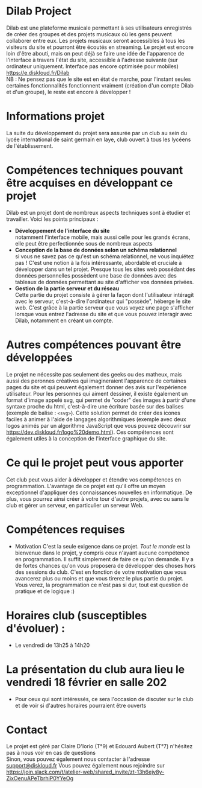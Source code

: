 # Dilab Project
Dilab est une plateforme musicale permettant à ses utilisateurs enregistrés de créer des groupes et des projets musicaux où les gens peuvent collaborer entre eux. Les projets musicaux seront accessibles à tous les visiteurs du site et pourront être écoutés en streaming. Le projet est encore loin d'être abouti, mais on peut déjà se faire une idée de l'apparence de l'interface à travers l'état du site, accessible à l'adresse suivante (sur ordinateur uniquement. Interface pas encore optimisée pour mobiles) \
https://e.diskloud.fr/Dilab \
NB : Ne pensez pas que le site est en état de marche, pour l'instant seules certaines fonctionnalités fonctionnent vraiment (création d'un compte Dilab et d'un groupe), le reste est encore à développer !
# Informations projet
La suite du développement du projet sera assurée par un club au sein du lycée international de saint germain en laye, club ouvert à tous les lycéens de l'établissement.
# Compétences techniques pouvant être acquises en développant ce projet
Dilab est un projet dont de nombreux aspects techniques sont à étudier et travailler. Voici les points principaux :
+ __Développement de l'interface du site__\
notamment l'interface mobile, mais aussi celle pour les grands écrans, elle peut être perfectionnée sous de nombreux aspects 
+ __Conception de la base de données selon un schéma relationnel__\
si vous ne savez pas ce qu'est un schéma relationnel, ne vous inquiétez pas ! C'est une notion à la fois intéressante, abordable et cruciale à développer dans un tel projet. Presque tous les sites web possédant des données personnelles possèdent une base de données avec des tableaux de données permettant au site d'afficher vos données privées. 
+ __Gestion de la partie serveur et du réseau__\
Cette partie du projet consiste à gérer la façon dont l'utilisateur intéragit avec le serveur, c'est-à-dire l'ordinateur qui "possède", héberge le site web. C'est grâce à la partie serveur que vous voyez une page s'afficher lorsque vous entrez l'adresse du site et que vous pouvez interagir avec Dilab, notamment en créant un compte.
# Autres compétences pouvant être développées
Le projet ne nécessite pas seulement des geeks ou des matheux, mais aussi des peronnes créatives qui imagineraient l'apparence de certaines pages du site et qui peuvent également donner des avis sur l'expérience utilisateur. Pour les personnes qui aiment dessiner, il existe également un format d'image appelé svg, qui permet de "coder" des images à partir d'une syntaxe proche du html, c'est-à-dire une écriture basée sur des balises (exemple de balise : <code>&lt;svg&gt;</code>). Cette solution permet de créer des icones faciles à animer à l'aide de langages algorithmiques (exemple avec deux logos animés par un algorithme JavaScript que vous pouvez découvrir sur https://dev.diskloud.fr/logo%20demo.html). Ces compétences sont également utiles à la conception de l'interface graphique du site.
# Ce qui le projet peut vous apporter
Cet club peut vous aider à développer et étendre vos compétences en programmation. L'avantage de ce projet est qu'il offre un moyen exceptionnel d'appliquer des connaissances nouvelles en informatique. De plus, vous pourrez ainsi créer à votre tour d'autre projets, avec ou sans le club et gérer un serveur, en particulier un serveur Web.
# Compétences requises
+ Motivation
C'est la seule exigence dans ce projet. _Tout le monde_ est la bienvenue dans le projet, y compris ceux n'ayant aucune compétence en programmation. Il suffit simplement de faire ce qu'on demande. Il y a de fortes chances qu'on vous proposera de développer des choses hors des sessions du club. C'est en fonction de votre motivation que vous avancerez plus ou moins et que vous tirerez le plus partie du projet. Vous verez, la programmation ce n'est pas si dur, tout est question de pratique et de logique :) 
# Horaires club (susceptibles d'évoluer) :
+ Le vendredi de 13h25 à 14h20
# La présentation du club aura lieu le vendredi 18 février en salle 202
+ Pour ceux qui sont intéressés, ce sera l'occasion de discuter sur le club et de voir si d'autres horaires pourraient être ouverts
# Contact
Le projet est géré par Claire D'Iorio (T°9) et Edouard Aubert (T°7) n'hésitez pas à nous voir en cas de questions \
Sinon, vous pouvez également nous contacter à l'adresse support@diskloud.fr
Vous pouvez également nous rejoindre sur https://join.slack.com/t/atelier-web/shared_invite/zt-13h6ejy8y-ZixOenuAPeTbrhiP0YYeOg
